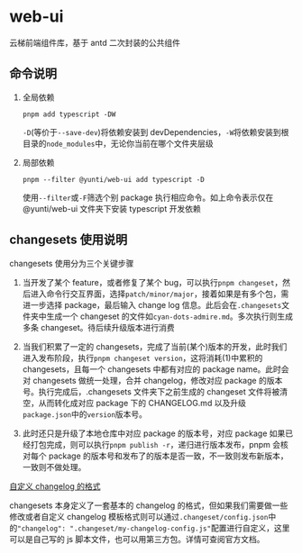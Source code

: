 # web-ui

云梯前端组件库，基于 antd 二次封装的公共组件

## 命令说明

1. 全局依赖

   `pnpm add typescript -DW`

   `-D`(等价于`--save-dev`)将依赖安装到 devDependencies，`-W`将依赖安装到根目录的`node_modules`中，无论你当前在哪个文件夹层级

2. 局部依赖

   `pnpm --filter @yunti/web-ui add typescript -D`

   使用`--filter`或`-F`筛选个别 package 执行相应命令。如上命令表示仅在@yunti/web-ui 文件夹下安装 typescript 开发依赖

## changesets 使用说明

changesets 使用分为三个关键步骤

1. 当开发了某个 feature，或者修复了某个 bug，可以执行`pnpm changeset`，然后进入命令行交互界面，选择`patch/minor/major`，接着如果是有多个包，需进一步选择 package，最后输入 change log 信息。此后会在`.changesets`文件夹中生成一个 changeset 的文件如`cyan-dots-admire.md`。多次执行则生成多条 changeset。待后续升级版本进行消费

2. 当我们积累了一定的 changesets，完成了当前(某个)版本的开发，此时我们进入发布阶段，执行`pnpm changeset version`，这将消耗(1)中累积的 changesets，且每一个 changesets 中都有对应的 package name。此时会对 changesets 做统一处理，合并 changelog，修改对应 package 的版本号。执行完成后，.changesets 文件夹下之前生成的 changeset 文件将被清空，从而转化成对应 package 下的 CHANGELOG.md 以及升级`package.json`中的`version`版本号。

3. 此时还只是升级了本地仓库中对应 package 的版本号，对应 package 如果已经打包完成，则可以执行`pnpm publish -r`，递归进行版本发布，pnpm 会核对每个 package 的版本号和发布了的版本是否一致，不一致则发布新版本，一致则不做处理。

[自定义 changelog 的格式](https://github.com/changesets/changesets/blob/main/docs/modifying-changelog-format.md)

changesets 本身定义了一套基本的 changelog 的格式，但如果我们需要做一些修改或者自定义 changelog 模板格式则可以通过`.changeset/config.json`中的`"changelog": ".changeset/my-changelog-config.js"`配置进行自定义，这里可以是自己写的 js 脚本文件，也可以用第三方包。详情可查阅官方文档。
